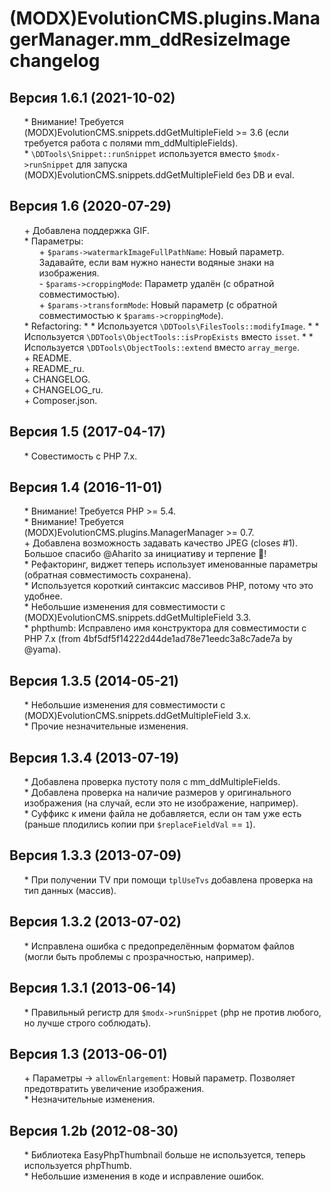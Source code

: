 # (MODX)EvolutionCMS.plugins.ManagerManager.mm_ddResizeImage changelog


## Версия 1.6.1 (2021-10-02)
* \* Внимание! Требуется (MODX)EvolutionCMS.snippets.ddGetMultipleField >= 3.6 (если требуется работа с полями mm_ddMultipleFields).
* \* `\DDTools\Snippet::runSnippet` используется вместо `$modx->runSnippet` для запуска (MODX)EvolutionCMS.snippets.ddGetMultipleField без DB и eval.


## Версия 1.6 (2020-07-29)
* \+ Добавлена поддержка GIF.
* \* Параметры:
	* \+ `$params->watermarkImageFullPathName`: Новый параметр. Задавайте, если вам нужно нанести водяные знаки на изображения.
	* \- `$params->croppingMode`: Параметр удалён (с обратной совместимостью).
	* \+ `$params->transformMode`: Новый параметр (с обратной совместимостью к `$params->croppingMode`).
* \* Refactoring:
		* \* Используется `\DDTools\FilesTools::modifyImage`.
		* \* Используется `\DDTools\ObjectTools::isPropExists` вместо `isset`.
		* \* Используется `\DDTools\ObjectTools::extend` вместо `array_merge`.
* \+ README.
* \+ README_ru.
* \+ CHANGELOG.
* \+ CHANGELOG_ru.
* \+ Composer.json.


## Версия 1.5 (2017-04-17)
* \* Совестимость с PHP 7.x.


## Версия 1.4 (2016-11-01)
* \* Внимание! Требуется PHP >= 5.4.
* \* Внимание! Требуется (MODX)EvolutionCMS.plugins.ManagerManager >= 0.7.
* \+ Добавлена возможность задавать качество JPEG (closes #1). Большое спасибо @Aharito за инициативу и терпение :pray:!
* \* Рефакторинг, виджет теперь использует именованные параметры (обратная совместимость сохранена).
* \* Используется короткий синтаксис массивов PHP, потому что это удобнее.
* \* Небольшие изменения для совместимости с (MODX)EvolutionCMS.snippets.ddGetMultipleField 3.3.
* \* phpthumb: Исправлено имя конструктора для совместимости с PHP 7.x (from 4bf5df5f14222d44de1ad78e71eedc3a8c7ade7a by @yama).


## Версия 1.3.5 (2014-05-21)
* \* Небольшие изменения для совместимости с (MODX)EvolutionCMS.snippets.ddGetMultipleField 3.x.
* \* Прочие незначительные изменения.


## Версия 1.3.4 (2013-07-19)
* \* Добавлена проверка пустоту поля с mm_ddMultipleFields.
* \* Добавлена проверка на наличие размеров у оригинального изображения (на случай, если это не изображение, например).
* \* Суффикс к имени файла не добавляется, если он там уже есть (раньше плодились копии при `$replaceFieldVal` == `1`).


## Версия 1.3.3 (2013-07-09)
* \* При получении TV при помощи `tplUseTvs` добавлена проверка на тип данных (массив).


## Версия 1.3.2 (2013-07-02)
* \* Исправлена ошибка с предопределённым форматом файлов (могли быть проблемы с прозрачностью, например).


## Версия 1.3.1 (2013-06-14)
* \* Правильный регистр для `$modx->runSnippet` (php не против любого, но лучше строго соблюдать).


## Версия 1.3 (2013-06-01)
* \+ Параметры → `allowEnlargement`: Новый параметр. Позволяет предотвратить увеличение изображения.
* \* Незначительные изменения.


## Версия 1.2b (2012-08-30)
* \* Библиотека EasyPhpThumbnail больше не используется, теперь используется phpThumb.
* \* Небольшие изменения в коде и исправление ошибок.


<link rel="stylesheet" type="text/css" href="https://DivanDesign.ru/assets/files/ddMarkdown.css" />
<style>ul{list-style:none;}</style>